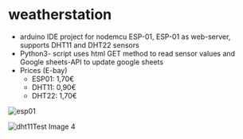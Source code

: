 # weatherstation
- arduino IDE project for nodemcu ESP-01, ESP-01 as web-server, supports DHT11 and DHT22 sensors
- Python3- script uses html GET method to read sensor values and Google sheets-API to update google sheets
- Prices (E-bay)
  - ESP01: 1,70€
  - DHT11: 0,90€
  - DHT22: 1,70€
    
![esp01](https://github.com/yasperzee/Specs/blob/master/pinouts/esp01_pinout.png)

![dht11Test Image 4](https://github.com/yasperzee/Specs/blob/master/pinouts/DHT11-Pinout.jpg)
